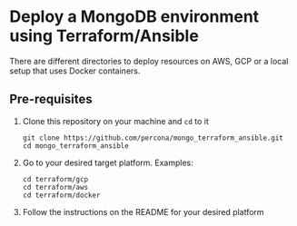# Deploy a MongoDB environment using Terraform/Ansible

There are different directories to deploy resources on AWS, GCP or a local setup that uses Docker containers. 

## Pre-requisites

1. Clone this repository on your machine and `cd` to it

    ```
    git clone https://github.com/percona/mongo_terraform_ansible.git
    cd mongo_terraform_ansible
    ```

2. Go to your desired target platform. Examples:

    ```
    cd terraform/gcp
    cd terraform/aws
    cd terraform/docker
    ```

3. Follow the instructions on the README for your desired platform
